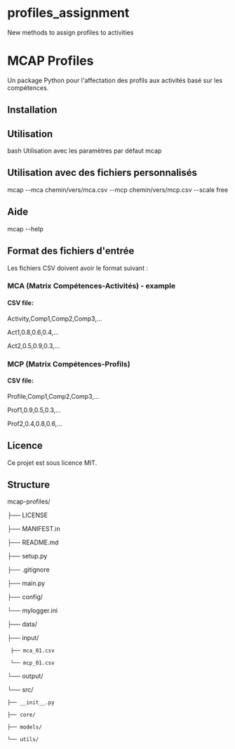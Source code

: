 # profiles_assignment

New methods to assign profiles to activities

# MCAP Profiles

Un package Python pour l'affectation des profils aux activités basé sur les compétences.

## Installation


## Utilisation

bash
Utilisation avec les paramètres par défaut
mcap


## Utilisation avec des fichiers personnalisés

mcap --mca chemin/vers/mca.csv --mcp chemin/vers/mcp.csv --scale free


## Aide
mcap --help


## Format des fichiers d'entrée

Les fichiers CSV doivent avoir le format suivant :

### MCA (Matrix Compétences-Activités) - example

#### CSV file:

Activity,Comp1,Comp2,Comp3,...

Act1,0.8,0.6,0.4,...

Act2,0.5,0.9,0.3,...


### MCP (Matrix Compétences-Profils)

#### CSV file:

Profile,Comp1,Comp2,Comp3,...

Prof1,0.9,0.5,0.3,...

Prof2,0.4,0.8,0.6,...


## Licence

Ce projet est sous licence MIT.


## Structure

mcap-profiles/

├── LICENSE

├── MANIFEST.in

├── README.md

├── setup.py

├── .gitignore

├── main.py

├── config/

   └── mylogger.ini

├── data/

  ├── input/

     ├── mca_01.csv

     └── mcp_01.csv

  └── output/

└── src/

    ├── __init__.py
    
    ├── core/
    
    ├── models/
    
    └── utils/


